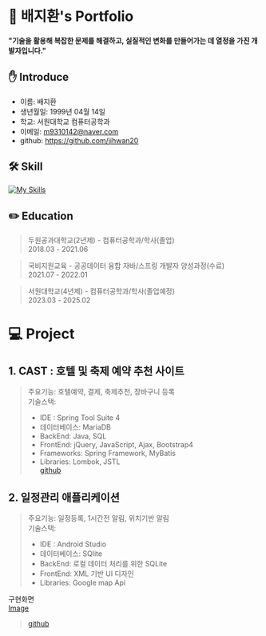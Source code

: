 # 📜 배지환's Portfolio

#### "기술을 활용해 복잡한 문제를 해결하고, 실질적인 변화를 만들어가는 데 열정을 가진 개발자입니다."

## ✋ Introduce

  + 이름: 배지환 </br>
  + 생년월일: 1999년 04월 14일 </br>
  + 학교: 서원대학교 컴퓨터공학과  </br>
  + 이메일: m9310142@naver.com </br>
  + github: https://github.com/jihwan20

## 🛠️ Skill

[![My Skills](https://skillicons.dev/icons?i=c,java,mysql,sqlite,spring,androidstudio,aws,bootstrap,css,html,jquery)](https://skillicons.dev)

## ✏️ Education

>두원공과대학교(2년제) - 컴퓨터공학과/학사(졸업) </br>
>2018.03 - 2021.06 </br>

>국비지원교육 -  공공데이터 융합 자바/스프링 개발자 양성과정(수료) </br>
>2021.07 - 2022.01 </br>

>서원대학교(4년제) - 컴퓨터공학과/학사(졸업예정) </br>
>2023.03 - 2025.02

# 💻 Project

## 1. CAST : 호텔 및 축제 예약 추천 사이트

> 주요기능: 호텔예약, 결제, 축제추천, 장바구니 등록  
> 기술스택:
>+ IDE :  Spring Tool Suite 4
>+ 데이터베이스: MariaDB
>+ BackEnd: Java, SQL
>+ FrontEnd: jQuery, JavaScript, Ajax, Bootstrap4
>+ Frameworks: Spring Framework, MyBatis
>+ Libraries: Lombok, JSTL  
> [github](https://github.com/tjdekf112/A2)

## 2. 일정관리 애플리케이션

> 주요기능: 일정등록, 1시간전 알림, 위치기반 알림  
> 기술스택:
>+ IDE :  Android Studio
>+ 데이터베이스: SQlite
>+ BackEnd: 로컬 데이터 처리를 위한 SQLite
>+ FrontEnd: XML 기반 UI 디자인
>+ Libraries: Google map Api

구현화면  
[Image](/project_image/list.png)
> [github](https://github.com/jihwan20/Capstone_Todo)


